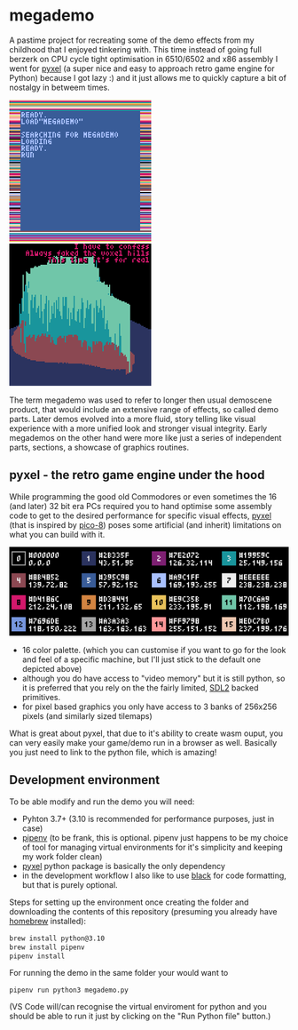 # megademo

A pastime project for recreating some of the  demo effects from my childhood that I enjoyed tinkering with. This time instead of going full berzerk on CPU cycle tight optimisation in 6510/6502 and x86 assembly I went for [pyxel](https://github.com/kitao/pyxel) (a super nice and easy to approach retro game engine for Python) because I got lazy :) and it just allows me to quickly capture a bit of nostalgy in betweem times.

![C64 loader](images/c64loader.png)
![mandelbrot voxel](images/mandelbrot.gif)

The term megademo was used to refer to longer then usual demoscene product, that would include an extensive range of effects, so called demo parts. Later demos evolved into a more fluid, story telling like visual experience with a more unified look and stronger visual integrity. Early megademos on the other hand were more like just a series of independent parts, sections, a showcase of graphics routines.

## pyxel - the retro game engine under the hood

While programming the good old Commodores or even sometimes the 16 (and later) 32 bit era PCs required you to hand optimise some assembly code to get to the desired performance for specific visual effects, [pyxel](https://github.com/kitao/pyxel) (that is inspired by [pico-8](https://www.lexaloffle.com/pico-8.php)) poses some artificial (and inherit) limitations on what you can build with it.

![pyxel palette](images/pyxel_color_palette.png)

* 16 color palette. (which you can customise if you want to go for the look and feel of a specific machine, but I'll just stick to the default one depicted above)
* although you do have access to "video memory" but it is still python, so it is preferred that you rely on the the fairly limited, [SDL2](https://www.libsdl.org) backed primitives.
* for pixel based graphics you only have access to 3 banks of 256x256 pixels (and similarly sized tilemaps)

What is great about pyxel, that due to it's ability to create wasm ouput, you can very easily make your game/demo run in a browser as well. Basically you just need to link to the python file, which is amazing!

## Development environment

To be able modify and run the demo you will need:

* Pyhton 3.7+ (3.10 is recommended for performance purposes, just in case)
* [pipenv](https://pipenv.pypa.io/en/latest/index.html) (to be frank, this is optional. pipenv just happens to be my choice of tool for managing virtual environments for it's simplicity and keeping my work folder clean)
* [pyxel](https://github.com/kitao/pyxel) python package is basically the only dependency
* in the development workflow I also like to use [black](https://github.com/psf/black) for code formatting, but that is purely optional.

Steps for setting up the environment once creating the folder and downloading the contents of this repository (presuming you already have [homebrew](https://brew.sh) installed):

```
brew install python@3.10
brew install pipenv
pipenv install
```

For running the demo in the same folder your would want to

```
pipenv run python3 megademo.py
```
(VS Code will/can recognise the virtual enviroment for python and you should be able to run it just by clicking on the "Run Python file" button.)